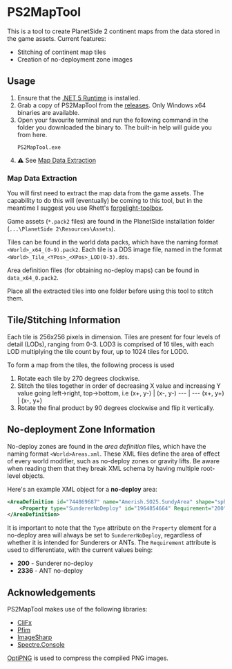 # PS2MapTool

This is a tool to create PlanetSide 2 continent maps from the data stored in the game assets. Current features:

- Stitching of continent map tiles
- Creation of no-deployment zone images

## Usage

1. Ensure that the [.NET 5 Runtime](https://dotnet.microsoft.com/download) is installed.
2. Grab a copy of PS2MapTool from the [releases](https://github.com/carlst99/PS2MapTool/releases). Only Windows x64 binaries are available.
3. Open your favourite terminal and run the following command in the folder you downloaded the binary to. The built-in help will guide you from here.
    ```
    PS2MapTool.exe
    ```
4. :warning: See [Map Data Extraction](#map-data-extraction)

### Map Data Extraction

You will first need to extract the map data from the game assets. The capability to do this will (eventually) be coming to this tool, but in the meantime I suggest you use Rhett's [forgelight-toolbox](https://github.com/RhettVX/forgelight-toolbox).

Game assets (`*.pack2` files) are found in the PlanetSide installation folder (`...\PlanetSide 2\Resources\Assets`).

Tiles can be found in the world data packs, which have the naming format `<World>_x64_(0-9).pack2`. Each tile is a DDS image file, named in the format `<World>_Tile_<YPos>_<XPos>_LOD(0-3).dds`.

Area definition files (for obtaining no-deploy maps) can be found in `data_x64_0.pack2`.

Place all the extracted tiles into one folder before using this tool to stitch them.

## Tile/Stitching Information

Each tile is 256x256 pixels in dimension. Tiles are present for four levels of detail (LODs), ranging from 0-3. LOD3 is comprised of 16 tiles, with each LOD multiplying the tile count by four, up to 1024 tiles for LOD0.

To form a map from the tiles, the following process is used

1. Rotate each tile by 270 degrees clockwise.
2. Stitch the tiles together in order of decreasing X value and increasing Y value going left->right, top->bottom, i.e
    (x+, y-) | (x-, y-)
    --- | ---
    (x+, y+) | (x-, y+)
3. Rotate the final product by 90 degrees clockwise and flip it vertically.

## No-deployment Zone Information

No-deploy zones are found in the *area definition* files, which have the naming format `<World>Areas.xml`. These XML files define the area of effect of every world modifier, such as no-deploy zones or gravity lifts. Be aware when reading them that they break XML schema by having multiple root-level objects.

Here's an example XML object for a **no-deploy** area:

```xml
<AreaDefinition id="744869687" name="Amerish.SO25.SundyArea" shape="sphere" x1="-2719.131348" y1="71.812500" z1="-309.012238" radius="100.000000">
    <Property type="SundererNoDeploy" id="1964854664" Requirement="200" FacilityId="222240" DeployableClientReqId="0" />
</AreaDefinition>
```

It is important to note that the `Type` attribute on the `Property` element for a no-deploy area will always be set to `SundererNoDeploy`, regardless of whether it is intended for Sunderers or ANTs. The `Requirement` attribute is used to differentiate, with the current values being:

- **200** - Sunderer no-deploy
- **2336** - ANT no-deploy

## Acknowledgements

PS2MapTool makes use of the following libraries:

- [CliFx](https://github.com/Tyrrrz/CliFx)
- [Pfim](https://github.com/nickbabcock/Pfim)
- [ImageSharp](https://github.com/SixLabors/ImageSharp)
- [Spectre.Console](https://github.com/spectreconsole/spectre.console)

[OptiPNG](http://optipng.sourceforge.net) is used to compress the compiled PNG images.